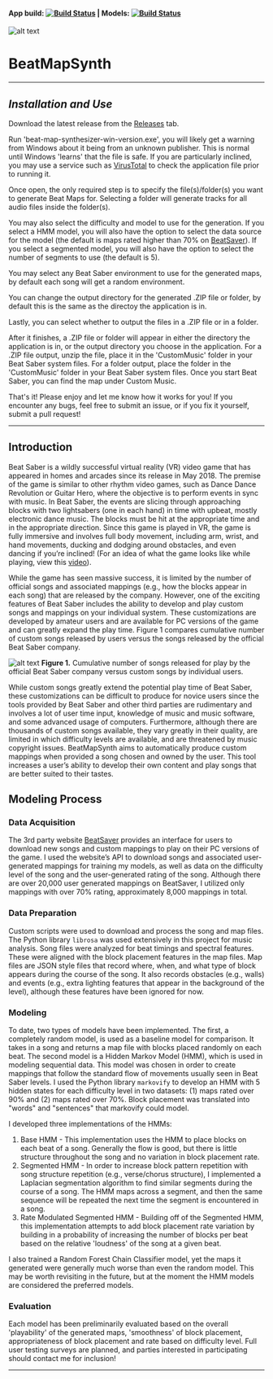 #### App build: [![Build Status](https://dev.azure.com/ChaseRosendale/BeatMapSynthesizer/_apis/build/status/theace0296.BeatMapSynthesizer?branchName=gui)](https://dev.azure.com/ChaseRosendale/BeatMapSynthesizer/_build/latest?definitionId=1&branchName=gui) | Models: [![Build Status](https://dev.azure.com/ChaseRosendale/BeatMapSynthesizer/_apis/build/status/BeatMapSynthesizerModels?branchName=master)](https://dev.azure.com/ChaseRosendale/BeatMapSynthesizer/_build/latest?definitionId=2&branchName=master)

![alt text](https://github.com/wvsharber/BeatMapSynthesizer/blob/master/beatMapSynth_Banner.jpg "Image credit: fellow Beat Saber enthusiast, Jacob Joyce")

# BeatMapSynth

---

## _Installation and Use_ 

Download the latest release from the [Releases](https://github.com/theace0296/BeatMapSynthesizer/releases) tab.

Run 'beat-map-synthesizer-win-version.exe', you will likely get a warning from Windows about it being from an unknown publisher. This is normal until Windows 'learns' that the file is safe. If you are particularly inclined, you may use a service such as [VirusTotal](https://www.virustotal.com/) to check the application file prior to running it.

Once open, the only required step is to specify the file(s)/folder(s) you want to generate Beat Maps for. Selecting a folder will generate tracks for all audio files inside the folder(s). 

You may also select the difficulty and model to use for the generation. If you select a HMM model, you will also have the option to select the data source for the model (the default is maps rated higher than 70% on [BeatSaver](https://beatsaver.com/)). If you select a segmented model, you will also have the option to select the number of segments to use (the default is 5).

You may select any Beat Saber environment to use for the generated maps, by default each song will get a random environment.

You can change the output directory for the generated .ZIP file or folder, by default this is the same as the directoy the application is in. 

Lastly, you can select whether to output the files in a .ZIP file or in a folder.

After it finishes, a .ZIP file or folder will appear in either the directory the application is in, or the output directory you choose in the application. For a .ZIP file output, unzip the file, place it in the 'CustomMusic' folder in your Beat Saber system files. For a folder output, place the folder in the 'CustomMusic' folder in your Beat Saber system files. Once you start Beat Saber, you can find the map under Custom Music.

That's it! Please enjoy and let me know how it works for you! If you encounter any bugs, feel free to submit an issue, or if you fix it yourself, submit a pull request! 

---

## Introduction
Beat Saber is a wildly successful virtual reality (VR) video game that has appeared in homes and arcades since its release in May 2018. The premise of the game is similar to other rhythm video games, such as Dance Dance Revolution or Guitar Hero, where the objective is to perform events in sync with music. In Beat Saber, the events are slicing through approaching blocks with two lightsabers (one in each hand) in time with upbeat, mostly electronic dance music. The blocks must be hit at the appropriate time and in the appropriate direction. Since this game is played in VR, the game is fully immersive and involves full body movement, including arm, wrist, and hand movements, ducking and dodging around obstacles, and even dancing if you’re inclined! (For an idea of what the game looks like while playing, view this [video](https://www.youtube.com/watch?v=c9hP7jbJTk0)). 

While the game has seen massive success, it is limited by the number of official songs and associated mappings (e.g., how the blocks appear in each song) that are released by the company. However, one of the exciting features of Beat Saber includes the ability to develop and play custom songs and mappings on your individual system. These customizations are developed by amateur users and are available for PC versions of the game and can greatly expand the play time. Figure 1 compares cumulative number of custom songs released by users versus the songs released by the official Beat Saber company.

![alt text](https://github.com/wvsharber/BeatMapSynthesizer/blob/master/reports/Figures/Figure1_CumulativeSongsReleased.png "Figure 1")
__Figure 1.__ Cumulative number of songs released for play by the official Beat Saber company versus custom songs by individual users.

While custom songs greatly extend the potential play time of Beat Saber, these customizations can be difficult to produce for novice users since the tools provided by Beat Saber and other third parties are rudimentary and involves a lot of user time input, knowledge of music and music software, and some advanced usage of computers. Furthermore, although there are thousands of custom songs available, they vary greatly in their quality, are limited in which difficulty levels are available, and are threatened by music copyright issues. BeatMapSynth aims to automatically produce custom mappings when provided a song chosen and owned by the user. This tool increases a user’s ability to develop their own content and play songs that are better suited to their tastes.

## Modeling Process
### Data Acquisition
The 3rd party website [BeatSaver](https://beatsaver.com/) provides an interface for users to download new songs and custom mappings to play on their PC versions of the game. I used the website’s API to download songs and associated user-generated mappings for training my models, as well as data on the difficulty level of the song and the user-generated rating of the song. Although there are over 20,000 user generated mappings on BeatSaver, I utilized only mappings with over 70% rating, approximately 8,000 mappings in total.

### Data Preparation
Custom scripts were used to download and process the song and map files. The Python library `librosa` was used extensively in this project for music analysis. Song files were analyzed for beat timings and spectral features. These were aligned with the block placement features in the map files. Map files are JSON style files that record where, when, and what type of block appears during the course of the song. It also records obstacles (e.g., walls) and events (e.g., extra lighting features that appear in the background of the level), although these features have been ignored for now.

### Modeling
To date, two types of models have been implemented. The first, a completely random model, is used as a baseline model for comparison. It takes in a song and returns a map file with blocks placed randomly on each beat. The second model is a Hidden Markov Model (HMM), which is used in modeling sequential data.  This model was chosen in order to create mappings that follow the standard flow of movements usually seen in Beat Saber levels. I used the Python library `markovify` to develop an HMM with 5 hidden states for each difficulty level in two datasets: (1) maps rated over 90% and (2) maps rated over 70%. Block placement was translated into "words" and "sentences" that markovify could model.

I developed three implementations of the HMMs:
1. Base HMM - This implementation uses the HMM to place blocks on each beat of a song. Generally the flow is good, but there is little structure throughout the song and no variation in block placement rate.
2. Segmented HMM - In order to increase block pattern repetition with song structure repetition (e.g., verse/chorus structure), I implemented a Laplacian segmentation algorithm to find similar segments during the course of a song. The HMM maps across a segment, and then the same sequence will be repeated the next time the segment is encountered in a song.
3. Rate Modulated Segmented HMM - Building off of the Segmented HMM, this implementation attempts to add block placement rate variation by building in a probability of increasing the number of blocks per beat based on the relative 'loudness' of the song at a given beat. 

I also trained a Random Forest Chain Classifier model, yet the maps it generated were generally much worse than even the random model. This may be worth revisiting in the future, but at the moment the HMM models are considered the preferred models.

### Evaluation
Each model has been preliminarily evaluated based on the overall 'playability' of the generated maps, 'smoothness' of block placement, appropriateness of block placement and rate based on difficulty level. Full user testing surveys are planned, and parties interested in participating should contact me for inclusion! 

---
